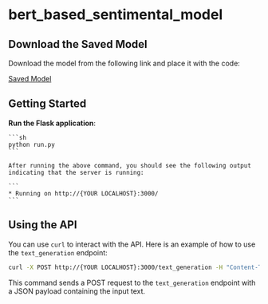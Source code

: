 # bert_based_sentimental_model


## Download the Saved Model

Download the model from the following link and place it with the code:

[Saved Model](https://drive.google.com/file/d/10U6s4XJGkLMPC8M7lKmq1Q-s7o7EKkrB/view?usp=sharing)

## Getting Started

**Run the Flask application**:

    ```sh
    python run.py
    ```

    After running the above command, you should see the following output indicating that the server is running:

    ```
    * Running on http://{YOUR LOCALHOST}:3000/
    ```

## Using the API

You can use `curl` to interact with the API. Here is an example of how to use the `text_generation` endpoint:

```sh
curl -X POST http://{YOUR LOCALHOST}:3000/text_generation -H "Content-Type: application/json" -d "{\"input_text\": \"I was sad that my mom abandon me.\"}"
```

This command sends a POST request to the `text_generation` endpoint with a JSON payload containing the input text.
